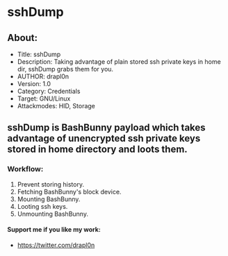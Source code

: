 # sshDump

## About:
* Title: sshDump
* Description: Taking advantage of plain stored ssh private keys in home dir, sshDump grabs them for you.
* AUTHOR: drapl0n
* Version: 1.0
* Category: Credentials
* Target: GNU/Linux
* Attackmodes: HID, Storage

## sshDump is BashBunny payload which takes advantage of unencrypted ssh private keys stored in home directory and loots them.


### Workflow:
1. Prevent storing history.
2. Fetching BashBunny's block device.
3. Mounting BashBunny.
4. Looting ssh keys.
5. Unmounting BashBunny.

#### Support me if you like my work:
* https://twitter.com/drapl0n
